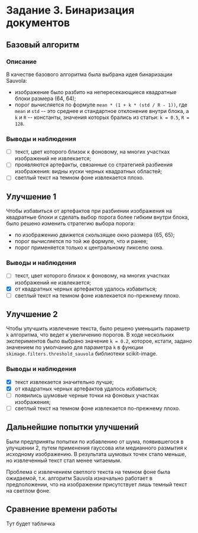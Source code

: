 # Задание 3. Бинаризация документов
## Базовый алгоритм
### Описание
В качестве базового алгоритма была выбрана идея бинаризации Sauvola:
* изображение было разбито на непересекающиеся квадратные блоки размера (64, 64);
* порог вычисляется по формуле `mean * (1 + k * (std / R - 1))`, где `mean` и `std` -- это среднее и стандартное отклонение внутри блока, а `k` и `R` -- константы, значения которых брались из статьи: `k = 0.5`, `R = 128`.

### Выводы и наблюдения
* [ ] текст, цвет которого близок к фоновому, на многих участках изображений не извлекается;
* [ ] проявляются артефакты, связанные со стратегией разбиения изображения: видны куски черных квадратных областей;
* [ ] светлый текст на темном фоне извлекается плохо.

## Улучшение 1
Чтобы избавиться от артефактов при разбиении изображения на квадратные блоки и сделать выбор порога более гибким внутри блока, было решено изменить стратегию выбора порога:
* по изображению движется скользящее окно размера (65, 65);
* порог вычисляется по той же формуле, что и ранее;
* порог применяется только к центральному пикселю окна.

### Выводы и наблюдения
* [ ] текст, цвет которого близок к фоновому, на многих участках изображений не извлекается;
* [x] от квадратных черных артефактов удалось избавиться;
* [ ] светлый текст на темном фоне извлекается по-прежнему плохо.

## Улучшение 2
Чтобы улучшить извлечение текста, было решено уменьшить параметр `k` алгоритма, что ведет к увеличению порогов. В ходе нескольких экспериментов было выбрано значение `k = 0.2`, которое, кстати, задано значением по умолчанию для параметра `k` в функции `skimage.filters.threshold_sauvola` библиотеки scikit-image.

### Выводы и наблюдения
* [x] текст извлекается значительно лучше;
* [x] от квадратных черных артефактов удалось избавиться;
* [ ] появились шумовые черные точки на фоновых участках изображения;
* [ ] светлый текст на темном фоне извлекается по-прежнему плохо.

## Дальнейшие попытки улучшений
Были предприняты попытки по избавлению от шума, появившегося в улучшении 2, путем применения гауссова или медианного размытия к исходному изображению. В результата шумовых точек стало меньше, но извлеченный текст стал менее читаемым.  

Проблема с извлечением светлого текста на темном фоне была ожидаемой, т.к. алгоритм Sauvola изначально работает в предположении, что на изображении присутствует лишь темный текст на светлом фоне.

## Сравнение времени работы
Тут будет табличка
